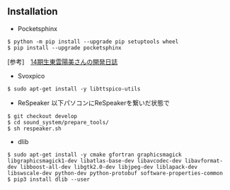 ## Installation


- Pocketsphinx

```
$ python -m pip install --upgrade pip setuptools wheel
$ pip install --upgrade pocketsphinx
```
[参考]　[14期生東雲陽美さんの開発日誌](http://rione.org/dokuwiki/14%E6%9C%9F%E7%94%9F/%E6%9D%B1%E9%9B%B2%E9%99%BD%E7%BE%8E/%E9%96%8B%E7%99%BA%E6%97%A5%E8%AA%8C)

- Svoxpico
```
$ sudo apt-get install -y libttspico-utils
```
- ReSpeaker
以下パソコンにReSpeakerを繋いだ状態で
```
$ git checkout develop 
$ cd sound_system/prepare_tools/
$ sh respeaker.sh
```
- dlib
```
$ sudo apt-get install -y cmake gfortran graphicsmagick libgraphicsmagick1-dev libatlas-base-dev libavcodec-dev libavformat-dev libboost-all-dev libgtk2.0-dev libjpeg-dev liblapack-dev libswscale-dev python-dev python-protobuf software-properties-common
$ pip3 install dlib --user
```
